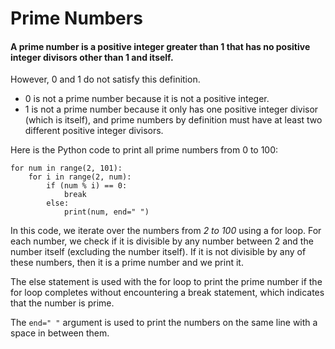 # Prime Numbers

#### A prime number is a positive integer greater than 1 that has no positive integer divisors other than 1 and itself. 

However, 0 and 1 do not satisfy this definition.

- 0 is not a prime number because it is not a positive integer.
- 1 is not a prime number because it only has one positive integer divisor (which is itself), and prime numbers by definition must have at least two different positive integer divisors.

Here is the Python code to print all prime numbers from 0 to 100:
```
for num in range(2, 101):
    for i in range(2, num):
        if (num % i) == 0:
            break
        else:
            print(num, end=" ")
```

In this code, we iterate over the numbers from *2 to 100* using a for loop. For each number, we check if it is divisible by any number between 2 and the number itself (excluding the number itself). If it is not divisible by any of these numbers, then it is a prime number and we print it.

The else statement is used with the for loop to print the prime number if the for loop completes without encountering a break statement, which indicates that the number is prime. 

The ```end=" "``` argument is used to print the numbers on the same line with a space in between them.
